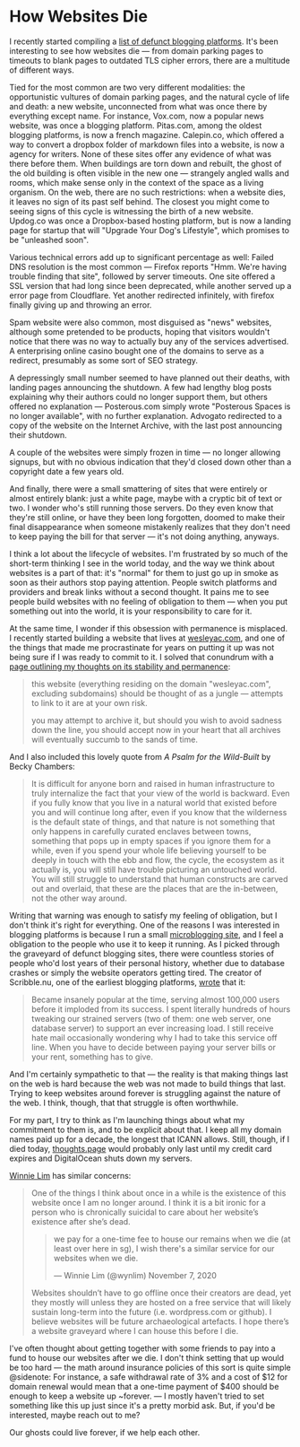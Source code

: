 # How Websites Die

I recently started compiling a [list of defunct blogging platforms](https://www.are.na/wesleyac/defunct-blogging-platforms). It's been interesting to see how websites die — from domain parking pages to timeouts to blank pages to outdated TLS cipher errors, there are a multitude of different ways.

Tied for the most common are two very different modalities: the opportunistic vultures of domain parking pages, and the natural cycle of life and death: a new website, unconnected from what was once there by everything except name. For instance, Vox.com, now a popular news website, was once a blogging platform. Pitas.com, among the oldest blogging platforms, is now a french magazine. Calepin.co, which offered a way to convert a dropbox folder of markdown files into a website, is now a agency for writers. None of these sites offer any evidence of what was there before them. When buildings are torn down and rebuilt, the ghost of the old building is often visible in the new one — strangely angled walls and rooms, which make sense only in the context of the space as a living organism. On the web, there are no such restrictions: when a website dies, it leaves no sign of its past self behind. The closest you might come to seeing signs of this cycle is witnessing the birth of a new website. Updog.co was once a Dropbox-based hosting platform, but is now a landing page for startup that will "Upgrade Your Dog's Lifestyle", which promises to be "unleashed soon".

Various technical errors add up to significant percentage as well: Failed DNS resolution is the most common — Firefox reports "Hmm. We're having trouble finding that site", followed by server timeouts. One site offered a SSL version that had long since been deprecated, while another served up a error page from Cloudflare. Yet another redirected infinitely, with firefox finally giving up and throwing an error.

Spam website were also common, most disguised as "news" websites, although some pretended to be products, hoping that visitors wouldn't notice that there was no way to actually buy any of the services advertised. A enterprising online casino bought one of the domains to serve as a redirect, presumably as some sort of SEO strategy.

A depressingly small number seemed to have planned out their deaths, with landing pages announcing the shutdown. A few had lengthy blog posts explaining why their authors could no longer support them, but others offered no explanation — Posterous.com simply wrote "Posterous Spaces is no longer available", with no further explanation. Advogato redirected to a copy of the website on the Internet Archive, with the last post announcing their shutdown.

A couple of the websites were simply frozen in time — no longer allowing signups, but with no obvious indication that they'd closed down other than a copyright date a few years old.

And finally, there were a small smattering of sites that were entirely or almost entirely blank: just a white page, maybe with a cryptic bit of text or two. I wonder who's still running those servers. Do they even know that they're still online, or have they been long forgotten, doomed to make their final disappearance when someone mistakenly realizes that they don't need to keep paying the bill for that server — it's not doing anything, anyways.

I think a lot about the lifecycle of websites. I'm frustrated by so much of the short-term thinking I see in the world today, and the way we think about websites is a part of that: it's "normal" for them to just go up in smoke as soon as their authors stop paying attention. People switch platforms and providers and break links without a second thought. It pains me to see people build websites with no feeling of obligation to them — when you put something out into the world, it is your responsibility to care for it.

At the same time, I wonder if this obsession with permanence is misplaced. I recently started building a website that lives at [wesleyac.com](https://wesleyac.com), and one of the things that made me procrastinate for years on putting it up was not being sure if I was ready to commit to it. I solved that conundrum with a [page outlining my thoughts on its stability and permanence](https://wesleyac.com/stability.html):

> this website (everything residing on the domain "wesleyac.com", excluding subdomains) should be thought of as a jungle — attempts to link to it are at your own risk.
>
> you may attempt to archive it, but should you wish to avoid sadness down the line, you should accept now in your heart that all archives will eventually succumb to the sands of time.

And I also included this lovely quote from *A Psalm for the Wild-Built* by Becky Chambers:

> It is difficult for anyone born and raised in human infrastructure to truly internalize the fact that your view of the world is backward. Even if you fully know that you live in a natural world that existed before you and will continue long after, even if you know that the wilderness is the default state of things, and that nature is not something that only happens in carefully curated enclaves between towns, something that pops up in empty spaces if you ignore them for a while, even if you spend your whole life believing yourself to be deeply in touch with the ebb and flow, the cycle, the ecosystem as it actually is, you will still have trouble picturing an untouched world. You will still struggle to understand that human constructs are carved out and overlaid, that these are the places that are the in-between, not the other way around.

Writing that warning was enough to satisfy my feeling of obligation, but I don't think it's right for everything. One of the reasons I was interested in blogging platforms is because I run a small [microblogging site](https://thoughts.page/), and I feel a obligation to the people who use it to keep it running. As I picked through the graveyard of defunct blogging sites, there were countless stories of people who'd lost years of their personal history, whether due to database crashes or simply the website operators getting tired. The creator of Scribble.nu, one of the earliest blogging platforms, [wrote](https://web.archive.org/web/20131120035936/https://dustin.io/things-i-did/) that it:

> Became insanely popular at the time, serving almost 100,000 users before it imploded from its success. I spent literally hundreds of hours tweaking our strained servers (two of them: one web server, one database server) to support an ever increasing load. I still receive hate mail occasionally wondering why I had to take this service off line. When you have to decide between paying your server bills or your rent, something has to give.

And I'm certainly sympathetic to that — the reality is that making things last on the web is hard because the web was not made to build things that last. Trying to keep websites around forever is struggling against the nature of the web. I think, though, that that struggle is often worthwhile.

For my part, I try to think as I'm launching things about what my commitment to them is, and to be explicit about that. I keep all my domain names paid up for a decade, the longest that ICANN allows. Still, though, if I died today, [thoughts.page](https://thoughts.page) would probably only last until my credit card expires and DigitalOcean shuts down my servers.

[Winnie Lim](https://winnielim.org/journal/on-writing-to-exist-and-website-graveyards/) has similar concerns:

> One of the things I think about once in a while is the existence of this website once I am no longer around. I think it is a bit ironic for a person who is chronically suicidal to care about her website’s existence after she’s dead.
>
> > we pay for a one-time fee to house our remains when we die (at least over here in sg), I wish there's a similar service for our websites when we die.
> >
> > — Winnie Lim (@wynlim) November 7, 2020
>
> Websites shouldn’t have to go offline once their creators are dead, yet they mostly will unless they are hosted on a free service that will likely sustain long-term into the future (i.e. wordpress.com or github). I believe websites will be future archaeological artefacts. I hope there’s a website graveyard where I can house this before I die.

I've often thought about getting together with some friends to pay into a fund to house our websites after we die. I don't think setting that up would be too hard — the math around insurance policies of this sort is quite simple
@sidenote: For instance, a safe withdrawal rate of 3% and a cost of $12 for domain renewal would mean that a one-time payment of $400 should be enough to keep a website up ~forever.
— I mostly haven't tried to set something like this up just since it's a pretty morbid ask. But, if you'd be interested, maybe reach out to me?

Our ghosts could live forever, if we help each other.
